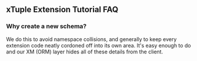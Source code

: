 ## xTuple Extension Tutorial FAQ

### Why create a new schema?
We do this to avoid namespace collisions, and generally to 
keep every extension code neatly cordoned off into its own
area. It's easy enough to do and our XM (ORM) layer hides all
of these details from the client.

